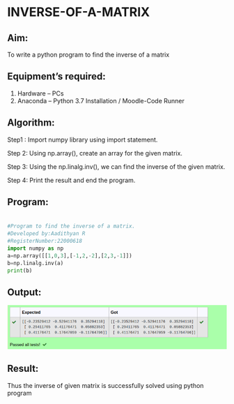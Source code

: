 # INVERSE-OF-A-MATRIX
## Aim:
To write a python program to find the inverse of a matrix
## Equipment’s required:
1. 	Hardware – PCs
2. 	Anaconda – Python 3.7 Installation / Moodle-Code Runner
## Algorithm:
Step1 :
       Import numpy library using import statement.

Step 2:
      Using np.array(), create an array for the given matrix.

Step 3:
      Using the np.linalg.inv(), we can find the inverse of the given matrix.

Step 4:
       Print the result and end the program.

## Program:
```python

#Program to find the inverse of a matrix.
#Developed by:Aadithyan R
#RegisterNumber:22000618
import numpy as np
a=np.array([[1,0,3],[-1,2,-2],[2,3,-1]])
b=np.linalg.inv(a)
print(b)
```

## Output:
![output](inverse.png)
## Result:
Thus the inverse of given matrix is successfully solved using python program

